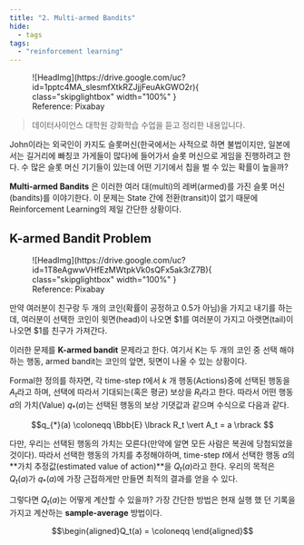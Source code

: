 ```yaml
---
title: "2. Multi-armed Bandits"
hide:
  - tags
tags:
  - "reinforcement learning"
---
```



<figure markdown>
  ![HeadImg](https://drive.google.com/uc?id=1pptc4MA_slesmfXtkRZJjjFeuAkGWO2r){ class="skipglightbox" width="100%" }
  <figcaption>Reference: Pixabay</figcaption>
</figure>

> 데이터사이언스 대학원 강화학습 수업을 듣고 정리한 내용입니다.

John이라는 외국인이 카지도 슬롯머신(한국에서는 사적으로 하면 불법이지만, 일본에서는 길거리에 빠칭코 가게들이 많다)에 들어가서 슬롯 머신으로 게임을 진행하려고 한다. 수 많은 슬롯 머신 기기들이 있는데 어떤 기기에서 칩을 벌 수 있는 확률이 높을까?

**Multi-armed Bandits** 은 이러한 여러 대(multi)의 레버(armed)를 가진 슬롯 머신(bandits)를 이야기한다. 이 문제는 State 간에 전환(transit)이 없기 때문에 Reinforcement Learning의 제일 간단한 상황이다. 

## K-armed Bandit Problem

<figure markdown>
  ![HeadImg](https://drive.google.com/uc?id=1T8eAgwwVHfEzMWtpkVk0sQFx5ak3rZ7B){ class="skipglightbox" width="100%" }
  <figcaption>Reference: Pixabay</figcaption>
</figure>

만약 여러분이 친구랑 두 개의 코인(확률이 공정하고 0.5가 아님)을 가지고 내기를 하는데, 여러분이 선택한 코인이 윗면(head)이 나오면 $1를 여러분이 가지고 아랫면(tail)이 나오면 $1를 친구가 가져간다.

이러한 문제를 **K-armed bandit** 문제라고 한다. 여기서 K는 두 개의 코인 중 선택 해야하는 행동, armed bandit는 코인의 앞면, 뒷면이 나올 수 있는 상황이다. 

Formal한 정의를 하자면, 각 time-step $t$에서 $k$ 개 행동(Actions)중에 선택된 행동을 $A_t$라고 하며, 선택에 따라서 기대되는(혹은 평균) 보상을 $R_t$라고 한다. 따라서 어떤 행동 $a$의 가치(Value) $q_{*}(a)$는 선택된 행동의 보상 기댓값과 같으며 수식으로 다음과 같다.

$$q_{*}(a) \coloneqq \Bbb{E} \lbrack R_t \vert A_t = a \rbrack $$

다만, 우리는 선택된 행동의 가치는 모른다(만약에 알면 모든 사람은 복권에 당첨되었을 것이다). 따라서 선택한 행동의 가치를 추정해야하며, time-step $t$에서 선택한 행동 $a$의 **가치 추정값(estimated value of action)**을 $Q_t(a)$라고 한다. 우리의 목적은 $Q_t(a)$가 $q_{*}(a)$에 가장 근접하게만 만들면 최적의 결과를 얻을 수 있다.

그렇다면 $Q_t(a)$는 어떻게 계산할 수 있을까? 가장 간단한 방법은 현재 실행 했 던 기록을 가지고 계산하는 **sample-average** 방법이다.

$$\begin{aligned}Q_t(a) = \coloneqq \end{aligned}$$